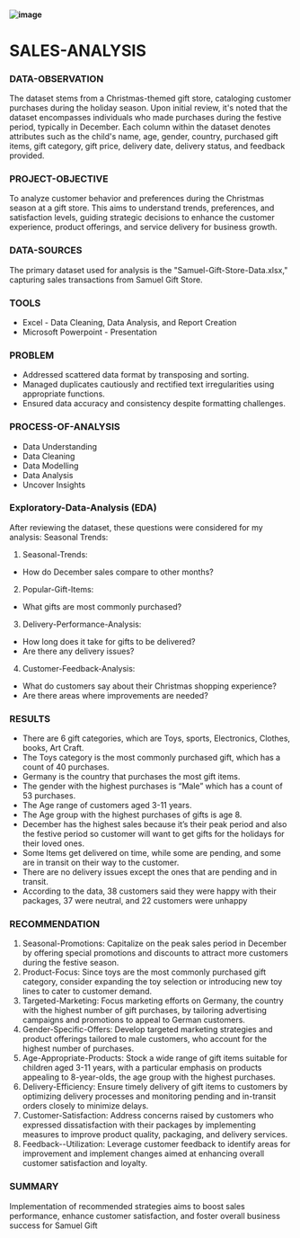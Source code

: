 #### ![image](https://github.com/Chiikar/SAMUEL-GIFT-STORE-ANALYSIS/assets/156119801/4e916b11-7c06-4fad-9104-5fcc428e0b41)


# SALES-ANALYSIS

### DATA-OBSERVATION
The dataset stems from a Christmas-themed gift store, cataloging customer purchases during the holiday season. Upon initial review, it's noted that the dataset encompasses individuals who made purchases during the festive period, typically in December. Each column within the dataset denotes attributes such as the child's name, age, gender, country, purchased gift items, gift category, gift price, delivery date, delivery status, and feedback provided.

### PROJECT-OBJECTIVE 
To analyze customer behavior and preferences during the Christmas season at a gift store. This aims to understand trends, preferences, and satisfaction levels, guiding strategic decisions to enhance the customer experience, product offerings, and service delivery for business growth.

### DATA-SOURCES
The primary dataset used for analysis is the "Samuel-Gift-Store-Data.xlsx," capturing sales transactions from Samuel Gift Store.

### TOOLS
- Excel - Data Cleaning, Data Analysis, and Report Creation
- Microsoft Powerpoint - Presentation

### PROBLEM
- Addressed scattered data format by transposing and sorting.
- Managed duplicates cautiously and rectified text irregularities using appropriate functions.
- Ensured data accuracy and consistency despite formatting challenges.

### PROCESS-OF-ANALYSIS
- Data Understanding
- Data Cleaning
- Data Modelling
- Data Analysis
- Uncover Insights

### Exploratory-Data-Analysis (EDA)
After reviewing the dataset, these questions were considered for my analysis: 
Seasonal Trends:
1.	Seasonal-Trends:
- How do December sales compare to other months?

2. Popular-Gift-Items:
-	What gifts are most commonly purchased?

3.	Delivery-Performance-Analysis:
-	How long does it take for gifts to be delivered?
- Are there any delivery issues?

4.	Customer-Feedback-Analysis:
- What do customers say about their Christmas shopping experience?
- Are there areas where improvements are needed?

### RESULTS
- There are 6 gift categories, which are Toys, sports, Electronics, Clothes, books, Art Craft. 
- The Toys category is the most commonly purchased gift, which has a count of 40 purchases. 
- Germany is the country that purchases the most gift items. 
- The gender with the highest purchases is “Male” which has a count of 53 purchases.
- The Age range of customers aged 3-11 years. 
- The Age group with the highest purchases of gifts is age 8.  
- December has the highest sales because it’s their peak period and also the festive period so customer will want to get gifts for the holidays for their loved ones.
- Some Items get delivered on time, while some are pending, and some are in transit on their way to the customer. 
- There are no delivery issues except the ones that are pending and in transit. 
- According to the data, 38 customers said they were happy with their packages, 37 were neutral, and 22 customers were unhappy

### RECOMMENDATION 
1.	Seasonal-Promotions:  Capitalize on the peak sales period in December by offering special promotions and discounts to attract more customers during the festive season.
2.	Product-Focus:  Since toys are the most commonly purchased gift category, consider expanding the toy selection or introducing new toy lines to cater to customer demand.
3.	Targeted-Marketing:  Focus marketing efforts on Germany, the country with the highest number of gift purchases, by tailoring advertising campaigns and promotions to appeal to German customers.
4.	Gender-Specific-Offers:  Develop targeted marketing strategies and product offerings tailored to male customers, who account for the highest number of purchases.
5.	Age-Appropriate-Products:  Stock a wide range of gift items suitable for children aged 3-11 years, with a particular emphasis on products appealing to 8-year-olds, the age group with the highest purchases.
6.	Delivery-Efficiency:  Ensure timely delivery of gift items to customers by optimizing delivery processes and monitoring pending and in-transit orders closely to minimize delays.
7.	Customer-Satisfaction:  Address concerns raised by customers who expressed dissatisfaction with their packages by implementing measures to improve product quality, packaging, and delivery services.
8.	Feedback--Utilization:  Leverage customer feedback to identify areas for improvement and implement changes aimed at enhancing overall customer satisfaction and loyalty.

### SUMMARY 
Implementation of recommended strategies aims to boost sales performance, enhance customer satisfaction, and foster overall business success for Samuel Gift 

















